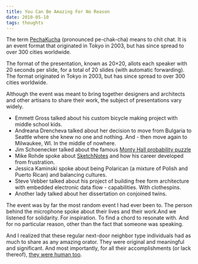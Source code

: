 ```yaml
---
title: You Can Be Amazing For No Reason
date: 2010-05-10
tags: thoughts
---
```


The term [PechaKucha](http://www.pechakucha.org/) (pronounced pe-chak-cha) means to chit chat. It is an event format that originated in Tokyo in 2003, but has since spread to over 300 cities worldwide.

The format of the presentation, known as 20×20, allots each speaker with 20 seconds per slide, for a total of 20 slides (with automatic forwarding). The format originated in Tokyo in 2003, but has since spread to over 300 cities worldwide.

Although the event was meant to bring together designers and architects and other artisans to share their work, the subject of presentations vary widely.

-   Emmett Gross talked about his custom bicycle making project with middle school kids.
-   Andreana Drencheva talked about her decision to move from Bulgaria to Seattle where she knew no one and nothing. And - then move again to Milwaukee, WI. In the middle of nowhere.
-   Jim Schoenecker talked about the famous [Monty Hall probability puzzle](http://math.ucsd.edu/~crypto/Monty/Montytitle.html)
-   Mike Rohde spoke about [SketchNotes](http://rohdesign.com/weblog/category/sketchnotes) and how his career developed from frustration.
-   Jessica Kaminski spoke about being Polarican (a mixture of Polish and Puerto Rican) and balancing cultures.
-   Steve Vebber talked about his project of building free form architecture with embedded electronic data flow - capabilities. With clothespins.
-   Another lady talked about her dissertation on conjoined twins.

The event was by far the most random event I had ever been to. The person behind the microphone spoke about their lives and their work.And we listened for solidarity. For inspiration. To find a chord to resonate with. And for no particular reason, other than the fact that someone was speaking.

And I realized that these regular next-door neighbor type individuals had as much to share as any amazing orator. They were original and meaningful and significant. And most importantly, for all their accomplishments (or lack thereof), [they were human too](https://www.amazon.com/Everyone-Poops-My-Body-Science/dp/0916291456).
